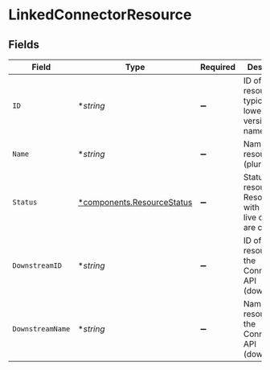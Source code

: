 # LinkedConnectorResource


## Fields

| Field                                                                    | Type                                                                     | Required                                                                 | Description                                                              | Example                                                                  |
| ------------------------------------------------------------------------ | ------------------------------------------------------------------------ | ------------------------------------------------------------------------ | ------------------------------------------------------------------------ | ------------------------------------------------------------------------ |
| `ID`                                                                     | **string*                                                                | :heavy_minus_sign:                                                       | ID of the resource, typically a lowercased version of name.              | companies                                                                |
| `Name`                                                                   | **string*                                                                | :heavy_minus_sign:                                                       | Name of the resource (plural)                                            | Companies                                                                |
| `Status`                                                                 | [*components.ResourceStatus](../../models/components/resourcestatus.md)  | :heavy_minus_sign:                                                       | Status of the resource. Resources with status live or beta are callable. |                                                                          |
| `DownstreamID`                                                           | **string*                                                                | :heavy_minus_sign:                                                       | ID of the resource in the Connector's API (downstream)                   | accounts                                                                 |
| `DownstreamName`                                                         | **string*                                                                | :heavy_minus_sign:                                                       | Name of the resource in the Connector's API (downstream)                 | Accounts                                                                 |